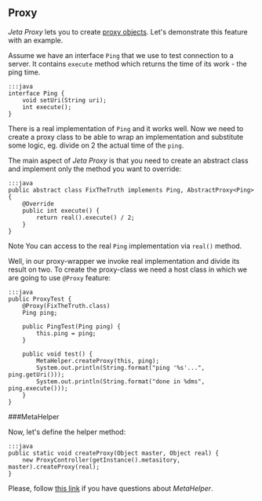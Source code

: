 <div class="page-header">
    <h2>Proxy</h2>
</div>

*Jeta Proxy* lets you to create [proxy objects](https://en.wikipedia.org/wiki/Proxy_pattern). Let's demonstrate this feature with an example.

Assume we have an interface `Ping` that we use to test connection to a server. It contains `execute` method which returns the time of its work - the ping time.

    :::java
    interface Ping {
        void setUri(String uri);
        int execute();
    }

There is a real implementation of `Ping` and it works well. Now we need to create a proxy class to be able to wrap an implementation and substitute some logic, eg. divide on 2 the actual time of the `ping`.


The main aspect of *Jeta Proxy* is that you need to create an abstract class and implement only the method you want to override:

    :::java
    public abstract class FixTheTruth implements Ping, AbstractProxy<Ping> {
        @Override
        public int execute() {
            return real().execute() / 2;
        }
    }

<span class="label label-info">Note</span> You can access to the real `Ping` implementation via `real()` method.

Well, in our proxy-wrapper we invoke real implementation and divide its result on two. To create the proxy-class we need a host class in which we are going to use `@Proxy` feature:

    :::java
    public ProxyTest {
        @Proxy(FixTheTruth.class)
        Ping ping;

        public PingTest(Ping ping) {
            this.ping = ping;
        }

        public void test() {
            MetaHelper.createProxy(this, ping);
            System.out.println(String.format("ping '%s'...", ping.getUri()));
            System.out.println(String.format("done in %dms", ping.execute()));
        }
    }

###MetaHelper

Now, let's define the helper method:

    :::java
    public static void createProxy(Object master, Object real) {
        new ProxyController(getInstance().metasitory, master).createProxy(real);
    }

Please, follow [this link](/guide/meta-helper) if you have questions about *MetaHelper*.
